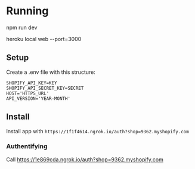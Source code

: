 # Running

npm run dev

heroku local web --port=3000

## Setup

Create a .env file with this structure:

```
SHOPIFY_API_KEY=KEY
SHOPIFY_API_SECRET_KEY=SECRET
HOST='HTTPS_URL'
API_VERSION='YEAR-MONTH'
```

## Install

Install app with `https://1f1f4614.ngrok.io/auth?shop=9362.myshopify.com`

### Authentifying

Call https://1e869cda.ngrok.io/auth?shop=9362.myshopify.com
